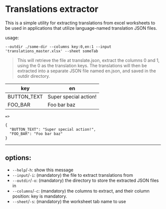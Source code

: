 # Translations extractor

This is a simple utility for extracting translations from excel worksheets to be used in applications that
utilize language-named translation JSON files.

usage:

`--outdir ./some-dir --columns key:0,en:1 --input 'translations_master.xlsx' --sheet someTab`

> This will retrieve the file at translate.json, extract the columns 0 and 1, using the 0 as the translation keys.
> The translations will then be extracted into a separate JSON file named en.json, and saved in the outdir directory.

| key         | en                    |
| ----------- | --------------------- |
| BUTTON_TEXT | Super special action! |
| FOO_BAR     | Foo bar baz           |

`=>`

```
{
  "BUTTON_TEXT": "Super special action!",
  "FOO_BAR": "Foo bar baz"
}
```

<hr>

## options:

- `--help`/`-h`: show this message
- `--input`/`-i`: (mandatory) the file to extract translations from
- `--outdir`/`-o`: (mandatory) the directory to store the extracted JSON files in
- `--columns`/`-c`: (mandatory) the columns to extract, and their column position: key is mandatory.
- `--sheet`/`-s`: (mandatory) the worksheet tab name to use
